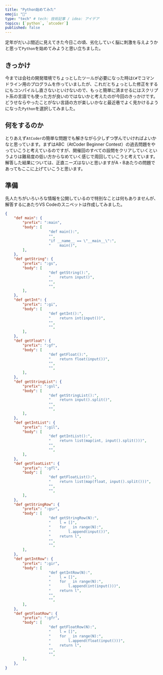 ```yaml
---
title: "Python始めてみた"
emoji: "🦁"
type: "tech" # tech: 技術記事 / idea: アイデア
topics: [`python`, `atcoder`]
published: false
---
```


定年がだいぶ間近に見えてきた今日この頃、劣化していく脳に刺激を与えようかと思って`Python`を始めてみようと思い立ちました。

## きっかけ

今までは会社の開発環境でちょっとしたツールが必要になった時は`C#`でコマンドライン用のプログラムを作っていましたが、これだとちょっとした修正をするにもコンパイルし直さないといけないので、もっと簡単に済ませるにはスクリプト系の言語でも使った方が良いのではないかと考えたのが今回のきっかけです。どうせならやったことがない言語の方が楽しいかなと最近巷でよく見かけるようになった`Python`を選択してみました。

## 何をするのか

とりあえず`AtCoder`の簡単な問題でも解きながら少しずつ学んでいければよいかなと思っています。まずはABC（AtCoder Beginner Contest）の過去問題をやっていこうと考えているのですが、開催回のすべての設問をクリアしていくというよりは難易度の低い方からなめていく感じで周回していこうと考えています。解答した結果については、正直ニーズはないと思いますがA・Bあたりの問題であってもここに上げていこうと思います。

## 準備

先人たちがいろいろな情報を公開しているので特別なことは何もありませんが、解答するにあたりVS Codeのスニペットは作成してみました。

```json
{
    "def main": {
        "prefix": ":main",
        "body": [
                    "def main():",
                    "",
                    "if __name__ == \"__main__\":",
                    "    main()",
        ],
    },
    "def getString": {
        "prefix": ":gs",
        "body": [
                    "def getString():",
                    "    return input()",
                    "",
                    "",
        ],
    },
    "def getInt": {
        "prefix": ":gi",
        "body": [
                    "def getInt():",
                    "    return int(input())",
                    "",
                    "",
        ],
    },
    "def getFloat": {
        "prefix": ":gf",
        "body": [
                    "def getFloat():",
                    "    return float(input())",
                    "",
                    "",
        ],
    },
    "def getStringList": {
        "prefix": ":gsl",
        "body": [
                    "def getStringList():",
                    "    return input().split()",
                    "",
                    "",
        ],
    },
    "def getIntList": {
        "prefix": ":gil",
        "body": [
                    "def getIntList():",
                    "    return list(map(int, input().split()))",
                    "",
                    "",
        ],
    },
    "def getFloatList": {
        "prefix": ":gfl",
        "body": [
                    "def getFloatList():",
                    "    return list(map(float, input().split()))",
                    "",
                    "",
        ],
    },
    "def getStringRow": {
        "prefix": ":gsr",
        "body": [
                    "def getStringRow(N):",
                    "    l = []",
                    "    for _ in range(N):",
                    "        l.append(input())",
                    "    return l",
                    "",
                    "",
        ],
    },
    "def getIntRow": {
        "prefix": ":gir",
        "body": [
                    "def getIntRow(N):",
                    "    l = []",
                    "    for _ in range(N):",
                    "        l.append(int(input()))",
                    "    return l",
                    "",
                    "",
        ],
    },
    "def getFloatRow": {
        "prefix": ":gfr",
        "body": [
                    "def getFloatRow(N):",
                    "    l = []",
                    "    for _ in range(N):",
                    "        l.append(float(input()))",
                    "    return l",
                    "",
                    "",
        ],
    },
}
```

